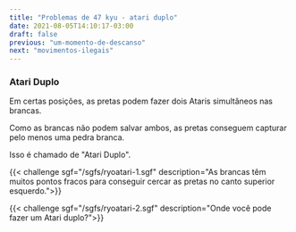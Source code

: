 ```yaml
---
title: "Problemas de 47 kyu - atari duplo"
date: 2021-08-05T14:10:17-03:00
draft: false
previous: "um-momento-de-descanso"
next: "movimentos-ilegais"
---
```


### Atari Duplo

Em certas posições, as pretas podem fazer dois Ataris simultâneos nas brancas.

Como as brancas não podem salvar ambos, as pretas conseguem capturar pelo menos uma pedra branca.

Isso é chamado de "Atari Duplo".

{{< challenge sgf="/sgfs/ryoatari-1.sgf" description="As brancas têm muitos pontos fracos para conseguir cercar as pretas no canto superior esquerdo.">}} 

{{< challenge sgf="/sgfs/ryoatari-2.sgf" description="Onde você pode fazer um Atari duplo?">}}
